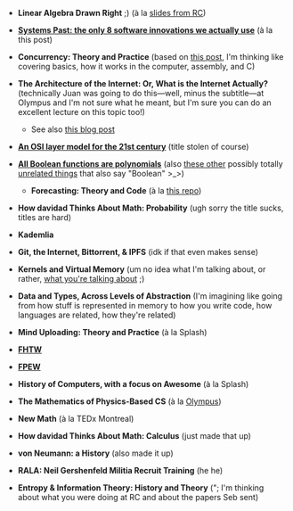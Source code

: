 * **Linear Algebra Drawn Right** ;) (à la [slides from RC](http://davidad.github.io/blog/2014/03/10/how-i-think-about-math-relations/))
* [**Systems Past: the only 8 software innovations we actually use**](http://davidad.github.io/blog/2014/03/12/the-operating-system-is-out-of-date/) (à la this post)
* **Concurrency: Theory and Practice** (based on [this post](http://davidad.github.io/blog/2014/03/23/concurrency-primitives-in-intel-64-assembly/), I'm thinking like covering basics, how it works in the computer, assembly, and C)
* **The Architecture of the Internet: Or, What is the Internet Actually?** (technically Juan was going to do this—well, minus the subtitle—at Olympus and I'm not sure what he meant, but I'm sure you can do an excellent lecture on this topic too!)
    * See also [this blog post](http://igoro.com/archive/what-really-happens-when-you-navigate-to-a-url/)
* [**An OSI layer model for the 21st century**](http://davidad.github.io/blog/2014/04/24/an-osi-layer-model-for-the-21st-century/) (title stolen of course)
* [**All Boolean functions are polynomials**](http://davidad.github.io/blog/2014/04/14/all-boolean-functions-are-polynomials/) (also [these other](https://github.com/davidad/nodes) possibly totally [unrelated things](https://github.com/davidad/boolean-calculator) that also say "Boolean" >_>)
  * **Forecasting: Theory and Code** (à la [this repo](https://github.com/davidad/forecasting))
* **How davidad Thinks About Math: Probability** (ugh sorry the title sucks, titles are hard)
* **Kademlia**
* **Git, the Internet, Bittorrent, & IPFS** (idk if that even makes sense)
* **Kernels and Virtual Memory** (um no idea what I'm talking about, or rather, [what you're talking about](http://davidad.github.io/blog/2014/02/19/relocatable-vs-position-independent-code-or/) ;)

* **Data and Types, Across Levels of Abstraction**  (I'm imagining like going from how stuff is represented in memory to how you write code, how languages are related, how they're related)
* **Mind Uploading: Theory and Practice** (à la Splash)
* [**FHTW**](https://github.com/davidad/fhtw)
* [**FPEW**](https://github.com/davidad/fpew)
* **History of Computers, with a focus on Awesome** (à la Splash)

* **The Mathematics of Physics-Based CS** (à la [Olympus](https://www.facebook.com/photo.php?fbid=10201252417731179&set=t.15205765&type=3&theater))
* **New Math** (à la TEDx Montreal)
* **How davidad Thinks About Math: Calculus** (just made that up)
* **von Neumann: a History** (also made it up)
* **RALA: Neil Gershenfeld Militia Recruit Training** (he he)
* **Entropy & Information Theory: History and Theory** ("; I'm thinking about what you were doing at RC and about the papers Seb sent)
